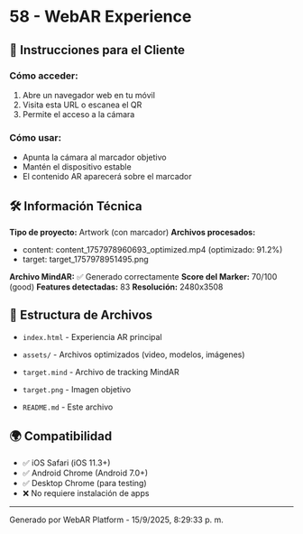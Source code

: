 # 58 - WebAR Experience

## 📱 Instrucciones para el Cliente

### Cómo acceder:
1. Abre un navegador web en tu móvil
2. Visita esta URL o escanea el QR
3. Permite el acceso a la cámara

### Cómo usar:
- Apunta la cámara al marcador objetivo
- Mantén el dispositivo estable
- El contenido AR aparecerá sobre el marcador

## 🛠️ Información Técnica

**Tipo de proyecto:** Artwork (con marcador)
**Archivos procesados:**
- content: content_1757978960693_optimized.mp4 (optimizado: 91.2%)
- target: target_1757978951495.png 

**Archivo MindAR:** ✅ Generado correctamente
**Score del Marker:** 70/100 (good)
**Features detectadas:** 83
**Resolución:** 2480x3508

## 📁 Estructura de Archivos

- `index.html` - Experiencia AR principal
- `assets/` - Archivos optimizados (video, modelos, imágenes)
- `target.mind` - Archivo de tracking MindAR

- `target.png` - Imagen objetivo

- `README.md` - Este archivo

## 🌍 Compatibilidad

- ✅ iOS Safari (iOS 11.3+)
- ✅ Android Chrome (Android 7.0+)
- ✅ Desktop Chrome (para testing)
- ❌ No requiere instalación de apps

---
Generado por WebAR Platform - 15/9/2025, 8:29:33 p. m.